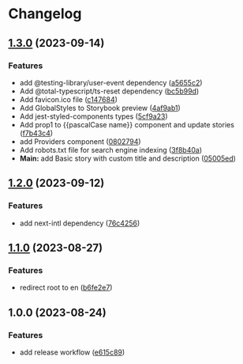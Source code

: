 # Changelog

## [1.3.0](https://github.com/letanure/react-next-boilerplate/compare/v1.2.0...v1.3.0) (2023-09-14)


### Features

* add @testing-library/user-event dependency ([a5655c2](https://github.com/letanure/react-next-boilerplate/commit/a5655c2a1c74458cad0f8675c4094242593e40c1))
* Add @total-typescript/ts-reset dependency ([bc5b99d](https://github.com/letanure/react-next-boilerplate/commit/bc5b99d069cd0c54d324f217cccac60b2d9ec464))
* Add favicon.ico file ([c147684](https://github.com/letanure/react-next-boilerplate/commit/c14768497635cb7c62406d1434ccf99ad260e587))
* Add GlobalStyles to Storybook preview ([4af9ab1](https://github.com/letanure/react-next-boilerplate/commit/4af9ab1f433ca6c9997024ebba482b47cafe5cc5))
* Add jest-styled-components types ([5cf9a23](https://github.com/letanure/react-next-boilerplate/commit/5cf9a23960cb13009a93152133fab07b41eb948b))
* Add prop1 to {{pascalCase name}} component and update stories ([f7b43c4](https://github.com/letanure/react-next-boilerplate/commit/f7b43c4f21ef85dbf45458423b89866e63da2fde))
* add Providers component ([0802794](https://github.com/letanure/react-next-boilerplate/commit/08027940ffbe651387cf866a2353386b530c2366))
* Add robots.txt file for search engine indexing ([3f8b40a](https://github.com/letanure/react-next-boilerplate/commit/3f8b40afbffce58fb9c33a91334401ee32ac87e7))
* **Main:** add Basic story with custom title and description ([05005ed](https://github.com/letanure/react-next-boilerplate/commit/05005ed5e8a24a27d5365aa7337b144ece051b73))

## [1.2.0](https://github.com/letanure/react-next-boilerplate/compare/v1.1.0...v1.2.0) (2023-09-12)


### Features

* add next-intl dependency ([76c4256](https://github.com/letanure/react-next-boilerplate/commit/76c42566a9a572bf75b0b401dd9938e91063e430))

## [1.1.0](https://github.com/letanure/react-next-boilerplate/compare/v1.0.0...v1.1.0) (2023-08-27)


### Features

* redirect root to en ([b6fe2e7](https://github.com/letanure/react-next-boilerplate/commit/b6fe2e7a1598736d102cfa105c17ac167c799b52))

## 1.0.0 (2023-08-24)


### Features

* add release workflow ([e615c89](https://github.com/letanure/react-next-boilerplate/commit/e615c89bce6950314473242c1de402ce36c287fc))
